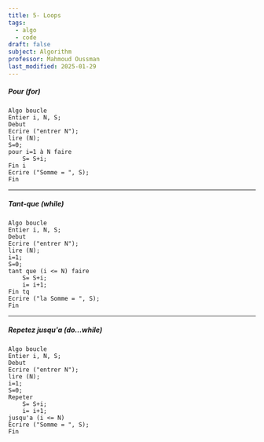 ```yaml
---
title: 5- Loops
tags:
  - algo
  - code
draft: false
subject: Algorithm
professor: Mahmoud Oussman
last_modified: 2025-01-29
---
```

##### Pour (for)
```LESS
Algo boucle
Entier i, N, S;
Debut
Ecrire ("entrer N");
lire (N);
S=0;
pour i=1 à N faire
	S= S+i;
Fin i
Ecrire ("Somme = ", S);
Fin
```
--------
##### Tant-que (while)
```LESS
Algo boucle
Entier i, N, S;
Debut
Ecrire ("entrer N");
lire (N);
i=1;
S=0;
tant que (i <= N) faire
	S= S+i;
	i= i+1;
Fin tq
Ecrire ("la Somme = ", S);
Fin
```
-------
##### Repetez jusqu'a (do...while)
```less
Algo boucle
Entier i, N, S;
Debut
Ecrire ("entrer N");
lire (N);
i=1;
S=0;
Repeter
    S= S+i;
    i= i+1;
jusqu'a (i <= N)
Ecrire ("Somme = ", S);
Fin
```